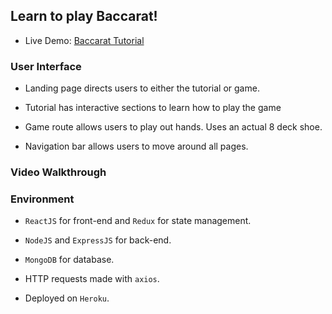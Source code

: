 ## Learn to play Baccarat!
- Live Demo: [Baccarat Tutorial](https://young-garden-64652.herokuapp.com/)

### User Interface

- Landing page directs users to either the tutorial or game.

- Tutorial has interactive sections to learn how to play the game

- Game route allows users to play out hands. Uses an actual 8 deck shoe.

- Navigation bar allows users to move around all pages.

### Video Walkthrough

### Environment
- `ReactJS` for front-end and `Redux` for state management.

- `NodeJS` and `ExpressJS` for back-end.

- `MongoDB` for database.

- HTTP requests made with `axios`.

- Deployed on `Heroku`.
